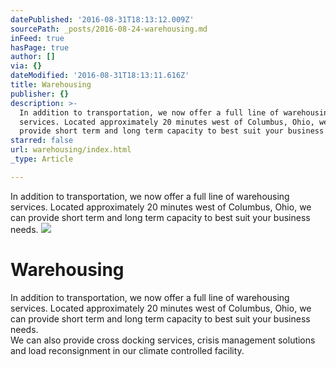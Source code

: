 ```yaml
---
datePublished: '2016-08-31T18:13:12.009Z'
sourcePath: _posts/2016-08-24-warehousing.md
inFeed: true
hasPage: true
author: []
via: {}
dateModified: '2016-08-31T18:13:11.616Z'
title: Warehousing
publisher: {}
description: >-
  In addition to transportation, we now offer a full line of warehousing
  services. Located approximately 20 minutes west of Columbus, Ohio, we can
  provide short term and long term capacity to best suit your business needs.
starred: false
url: warehousing/index.html
_type: Article

---
```

In addition to transportation, we now offer a full line of warehousing services. Located approximately 20 minutes west of Columbus, Ohio, we can provide short term and long term capacity to best suit your business needs.
![](https://the-grid-user-content.s3-us-west-2.amazonaws.com/62765e34-3f93-4f48-b3ce-e9e40cc279f3.jpg)

# Warehousing

In addition to transportation, we now offer a full line of warehousing services. Located approximately 20 minutes west of Columbus, Ohio, we can provide short term and long term capacity to best suit your business needs.  
We can also provide cross docking services, crisis management solutions and load reconsignment in our climate controlled facility.